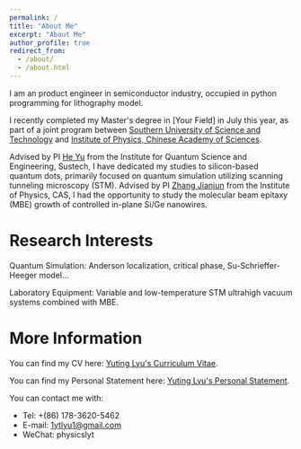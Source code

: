 ```yaml
---
permalink: /
title: "About Me"
excerpt: "About Me"
author_profile: true
redirect_from: 
  - /about/
  - /about.html
---
```

I am an product engineer in semiconductor industry, occupied in python programming for lithography model.

I recently completed my Master's degree in [Your Field] in July this year, as part of a joint program between [Southern University of Science and Technology](https://www.sustech.edu.cn/en/) and [Institute of Physics, Chinese Academy of Sciences](http://english.iop.cas.cn/). 

Advised by PI [He Yu](https://sustech.edu.cn/zh/faculties/heyu.html) from the Institute for Quantum Science and Engineering, Sustech, I have dedicated my studies to silicon-based quantum dots, primarily focused on quantum simulation utilizing scanning tunneling microscopy (STM). Advised by PI [Zhang Jianjun](http://edu.iphy.ac.cn/moreintro.php?id=2212) from the Institute of Physics, CAS, I had the opportunity to study the molecular beam epitaxy (MBE) growth of controlled in-plane Si/Ge nanowires.


Research Interests
======

Quantum Simulation: Anderson localization, critical phase, Su-Schrieffer-Heeger model...

Laboratory Equipment: Variable and low-temperature STM ultrahigh vacuum systems combined with MBE.

More Information
======

You can find my CV here: [Yuting Lyu's Curriculum Vitae](https://1lv1.github.io/cv/).

You can find my Personal Statement here: [Yuting Lyu's Personal Statement](https://1lv1.github.io/personal-statement/).

You can contact me with:
  * Tel: +(86) 178-3620-5462
  * E-mail: [1ytlyu1@gmail.com](mailto:1ytlyu1@gmail.com)
  * WeChat: physicslyt

